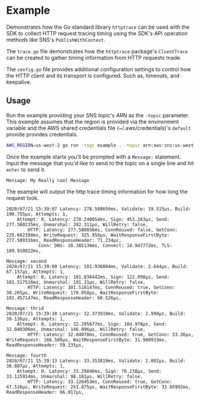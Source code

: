 # Example

Demonstrates how the Go standard library `httptrace` can be used with the SDK
to collect HTTP request tracing timing using the SDK's API operation methods
like SNS's `PublishWithContext`.

The `trace.go` file demonstrates how the `httptrace` package's `ClientTrace`
can be created to gather timing information from HTTP requests made.

The `config.go` file provides additional configuration settings to control how
the HTTP client and its transport is configured. Such as, timeouts, and
keepalive.

## Usage

Run the example providing your SNS topic's ARN as the `-topic` parameter. This
example assumes that the region is provided via the environment variable and
the AWS shared credentials file (~/.aws/credentials)'s `default` provide
provides credentials.

```sh
AWS_REGION=us-west-2 go run -tags example . -topic arn:aws:sns:us-west-2:0123456789:mytopicname
```

Once the example starts you'll be prompted with a `Message:` statement. Input
the message that you'd like to send to the topic on a single line and hit
`enter` to send it.

```
Message: My Really cool Message
```

The example will output the http trace timing information for how long the request took.

```
2020/07/21 15:39:07 Latency: 278.508656ms, Validate: 19.515µs, Build: 190.755µs, Attempts: 1,
	Attempt: 0, Latency: 278.240054ms, Sign: 453.163µs, Send: 277.580235ms, Unmarshal: 202.311µs, WillRetry: false,
		HTTP: Latency: 277.580856ms, ConnReused: false, GetConn: 225.662398ms, WriteRequest: 325.956µs, WaitResponseFirstByte: 277.509316ms, ReadResponseHeader: 71.234µs,
			Conn: DNS: 20.385136ms, Connect: 14.947772ms, TLS: 189.910822ms,

Message: second
2020/07/21 15:39:09 Latency: 101.936094ms, Validate: 2.644µs, Build: 67.157µs, Attempts: 1,
	Attempt: 0, Latency: 101.836442ms, Sign: 122.098µs, Send: 101.517516ms, Unmarshal: 191.31µs, WillRetry: false,
		HTTP: Latency: 101.518147ms, ConnReused: true, GetConn: 38.265µs, WriteRequest: 178.058µs, WaitResponseFirstByte: 101.457147ms, ReadResponseHeader: 60.526µs,

Message: thrid
2020/07/21 15:39:10 Latency: 32.373919ms, Validate: 2.998µs, Build: 39.136µs, Attempts: 1,
	Attempt: 0, Latency: 32.295677ms, Sign: 104.978µs, Send: 32.040306ms, Unmarshal: 146.096µs, WillRetry: false,
		HTTP: Latency: 32.04078ms, ConnReused: true, GetConn: 33.36µs, WriteRequest: 166.508µs, WaitResponseFirstByte: 31.980933ms, ReadResponseHeader: 59.235µs,

Message: fourth
2020/07/21 15:39:13 Latency: 33.353819ms, Validate: 2.002µs, Build: 36.807µs, Attempts: 1,
	Attempt: 0, Latency: 33.29846ms, Sign: 70.238µs, Send: 33.125914ms, Unmarshal: 98.181µs, WillRetry: false,
		HTTP: Latency: 33.126453ms, ConnReused: true, GetConn: 47.516µs, WriteRequest: 251.875µs, WaitResponseFirstByte: 33.05992ms, ReadResponseHeader: 66.017µs,
```

